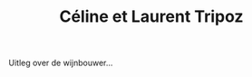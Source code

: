﻿---
title: Céline et Laurent Tripoz
huis:  Domaine Tripoz
dept:  Saone et Loire
regio: Bourgogne
photo: tripoz2.jpg
layout: wijnhuis

wijnen:

    - naam:  Macon-Loché'13
      ref:   
      app:   A.O.C. Macon-Loché
      type:  blanc
      cep:   Chardonnay
      prijs: €11.89

    - naam:  Les Morandes'11
      ref:   
      app:   A.O.C. Macon-Vinzelles
      type:  blanc
      cep:   Chardonnay
      prijs: €13.09
    
    - naam:  Les Chênes'11
      ref:   
      app:   A.O.C. Macon-Loché
      type:  blanc
      cep:   Chardonnay
      prijs: €13.09

    - naam:  Fleur d'Aligoté
      ref:   
      app:   A.O.C. Crémant de Bourgogne
      type:  blanc mousseux
      cep:   Aligoté
      prijs: €13.75

    - naam:  Brut Nature
      ref:   
      app:   A.O.C. Crémant de Bourgogne
      type:  blanc mousseux
      cep:   Chardonnay
      prijs: €14.75
      
    - naam:  Crémant Prestige
      ref:   
      app:   A.O.C. Crémant de Bourgogne
      type:  blanc
      cep:   Chardonnay
      prijs: €20.25
        
    - naam:  Les Perrières'09
      ref:   
      app:   A.O.C. Macon
      type:  rouge
      cep:   Gamay
      prijs: €11.64
    
    - naam:  Le Chant de La Tour'08
      ref:   
      app:   A.O.C. Bourgogne
      type:  rouge
      cep:   Pinot noir
      prijs: €13.79
      
    - naam:  Le Chant de La Tour'12
      ref:   
      app:   A.O.C. Bourgogne
      type:  rouge
      cep:   Pinot noir
      prijs: €13.79
---
Uitleg over de wijnbouwer...
